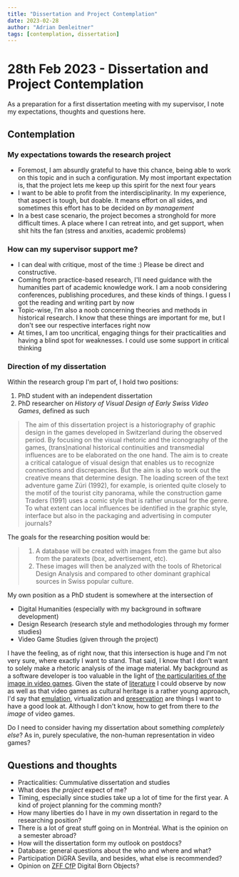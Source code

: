 ```yaml
---
title: "Dissertation and Project Contemplation"
date: 2023-02-28
author: "Adrian Demleitner"
tags: [contemplation, dissertation]
---
```

# 28th Feb 2023 - Dissertation and Project Contemplation
As a preparation for a first dissertation meeting with my supervisor, I note my expectations, thoughts and questions here.

## Contemplation
### My expectations towards the research project
- Foremost, I am absurdly grateful to have this chance, being able to work on this topic and in such a configuration. My most important expectation is, that the project lets me keep up this spirit for the next four years
- I want to be able to profit from the interdisciplinarity. In my experience, that aspect is tough, but doable. It means effort on all sides, and sometimes this effort has to be decided on *by management*
- In a best case scenario, the project becomes a stronghold for more difficult times. A place where I can retreat into, and get support, when shit hits the fan (stress and anxities, academic problems)

### How can my supervisor support me?
- I can deal with critique, most of the time :) Please be direct and constructive.
- Coming from practice-based research, I'll need guidance with the humanities part of academic knowledge work. I am a noob considering conferences, publishing procedures, and these kinds of things. I guess I got the reading and writing part by now
- Topic-wise, I'm also a noob concerning theories and methods in historical research. I know that these things are important for me, but I don't see our respective interfaces right now
- At times, I am too uncritical, engaging things for their practicalities and having a blind spot for weaknesses. I could use some support in critical thinking

### Direction of my dissertation
Within the research group I'm part of, I hold two positions:

1. PhD student with an independent dissertation
2. PhD researcher on *History of Visual Design of Early Swiss Video Games*, defined as such

> The aim of this dissertation project is a historiography of graphic design in the games developed in Switzerland during the observed period. By focusing on the visual rhetoric and the iconography of the games, (trans)national historical continuities and transmedial influences are to be elaborated on the one hand. The aim is to create a critical catalogue of visual design that enables us to recognize connections and discrepancies. But the aim is also to work out the creative means that determine design. The loading screen of the text adventure game Züri (1992), for example, is oriented quite closely to the motif of the tourist city panorama, while the construction game Traders (1991) uses a comic style that is rather unusual for the genre. To what extent can local influences be identified in the graphic style, interface but also in the packaging and advertising in computer journals?

The goals for the researching position would be:

> 1. A database will be created with images from the game but also from the paratexts (box, advertisement, etc).
> 2. These images will then be analyzed with the tools of Rhetorical Design Analysis and compared to other dominant graphical sources in Swiss popular culture.

My own position as a PhD student is somewhere at the intersection of

- Digital Humanities (especially with my background in software development)
- Design Research (research style and methodologies through my former studies)
- Video Game Studies (given through the project)

I have the feeling, as of right now, that this intersection is huge and I'm not very sure, where exactly I want to stand. That said, I know that I don't want to solely make a rhetoric analysis of the image material. My background as a software developer is too valuable in the light of [the particularities of the image in video games](notes/Visuality%20in%20Video%20Games.md). Given the state of [literature](notes/Literature.md) I could observe by now as well as that video games as cultural heritage is a rather young approach, I'd say that [emulation](notes/Emulation.md), virtualization and [preservation](notes/Preservation.md) are things I want to have a good look at. Although I don't know, how to get from there to *the image* of video games.

Do I need to consider having my dissertation about something *completely else*? As in, purely speculative, the non-human representation in video games?

## Questions and thoughts
- Practicalities: Cummulative dissertation and studies
- What does *the project* expect of me?
- Timing, especially since studies take up a lot of time for the first year. A kind of project planning for the comming month?
- How many liberties do I have in my own dissertation in regard to the researching position?
- There is a lot of great stuff going on in Montréal. What is the opinion on a semester abroad?
- How will the dissertation form my outlook on postdocs?
- Database: general questions about the who and where and what?
- Participation DiGRA Sevilla, and besides, what else is recommended?
- Opinion on [ZFF CfP](https://zzf-potsdam.de/de/news/cfp-neue-themenhefte-zeithistorische-forschungenstudies-contemporary-history-22-2025) Digital Born Objects?